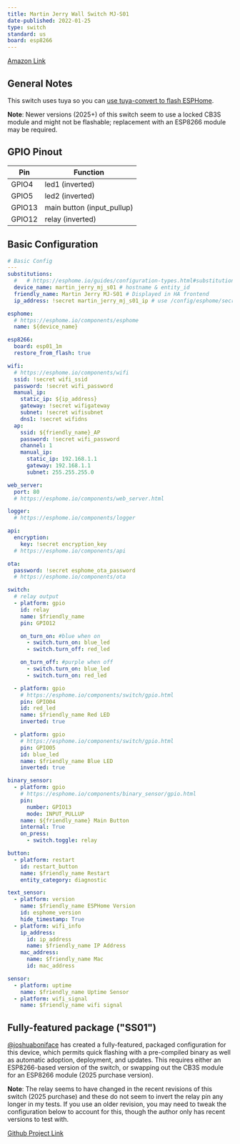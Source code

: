 ```yaml
---
title: Martin Jerry Wall Switch MJ-S01
date-published: 2022-01-25
type: switch
standard: us
board: esp8266
---
```


[Amazon Link](https://amzn.to/3r3bpTx)

## General Notes

This switch uses tuya so you can [use tuya-convert to flash ESPHome](/devices/tuya-convert).

**Note**: Newer versions (2025+) of this switch seem to use a locked CB3S module and might not be flashable; replacement
with an ESP8266 module may be required.

## GPIO Pinout

| Pin    | Function                   |
| ------ | -------------------------- |
| GPIO4  | led1 (inverted)            |
| GPIO5  | led2 (inverted)            |
| GPIO13 | main button (input_pullup) |
| GPIO12 | relay (inverted)           |

## Basic Configuration

```yaml
# Basic Config
---
substitutions:
  #   # https://esphome.io/guides/configuration-types.html#substitutions
  device_name: martin_jerry_mj_s01 # hostname & entity_id
  friendly_name: Martin Jerry MJ-S01 # Displayed in HA frontend
  ip_address: !secret martin_jerry_mj_s01_ip # use /config/esphome/secrets.yaml

esphome:
  # https://esphome.io/components/esphome
  name: ${device_name}

esp8266:
  board: esp01_1m
  restore_from_flash: true

wifi:
  # https://esphome.io/components/wifi
  ssid: !secret wifi_ssid
  password: !secret wifi_password
  manual_ip:
    static_ip: ${ip_address}
    gateway: !secret wifigateway
    subnet: !secret wifisubnet
    dns1: !secret wifidns
  ap:
    ssid: ${friendly_name}_AP
    password: !secret wifi_password
    channel: 1
    manual_ip:
      static_ip: 192.168.1.1
      gateway: 192.168.1.1
      subnet: 255.255.255.0

web_server:
  port: 80
  # https://esphome.io/components/web_server.html

logger:
  # https://esphome.io/components/logger

api:
  encryption:
    key: !secret encryption_key
  # https://esphome.io/components/api

ota:
  password: !secret esphome_ota_password
  # https://esphome.io/components/ota

switch:
  # relay output
  - platform: gpio
    id: relay
    name: $friendly_name
    pin: GPIO12

    on_turn_on: #blue when on
      - switch.turn_on: blue_led
      - switch.turn_off: red_led

    on_turn_off: #purple when off
      - switch.turn_on: blue_led
      - switch.turn_on: red_led

  - platform: gpio
    # https://esphome.io/components/switch/gpio.html
    pin: GPIO04
    id: red_led
    name: $friendly_name Red LED
    inverted: true

  - platform: gpio
    # https://esphome.io/components/switch/gpio.html
    pin: GPIO05
    id: blue_led
    name: $friendly_name Blue LED
    inverted: true

binary_sensor:
  - platform: gpio
    # https://esphome.io/components/binary_sensor/gpio.html
    pin:
      number: GPIO13
      mode: INPUT_PULLUP
    name: ${friendly_name} Main Button
    internal: True
    on_press:
      - switch.toggle: relay

button:
  - platform: restart
    id: restart_button
    name: $friendly_name Restart
    entity_category: diagnostic

text_sensor:
  - platform: version
    name: $friendly_name ESPHome Version
    id: esphome_version
    hide_timestamp: True
  - platform: wifi_info
    ip_address:
      id: ip_address
      name: $friendly_name IP Address
    mac_address:
      name: $friendly_name Mac
      id: mac_address

sensor:
  - platform: uptime
    name: $friendly_name Uptime Sensor
  - platform: wifi_signal
    name: $friendly_name wifi signal
```

## Fully-featured package ("SS01")

[@joshuaboniface](https://github.com/joshuaboniface) has created a fully-featured, packaged configuration for this
device,
which permits quick flashing with a pre-compiled binary as well as automatic adoption, deployment, and updates. This
requires
either an ESP8266-based version of the switch, or swapping out the CB3S module for an ESP8266 module (2025 purchase
version).

**Note**: The relay seems to have changed in the recent revisions of this switch (2025 purchase) and these do not seem
to
invert the relay pin any longer in my tests. If you use an older revision, you may need to tweak the configuration below
to account for this, though the author only has recent versions to test with.

[Github Project Link](https://github.com/joshuaboniface/martinjerry-esphome)
